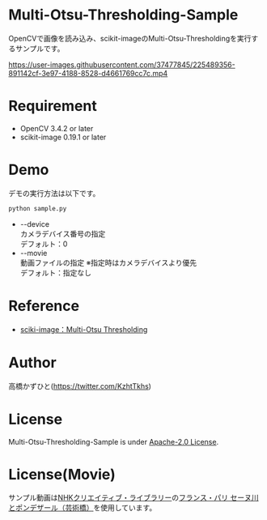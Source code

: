 # Multi-Otsu-Thresholding-Sample
OpenCVで画像を読み込み、scikit-imageのMulti-Otsu-Thresholdingを実行するサンプルです。

https://user-images.githubusercontent.com/37477845/225489356-891142cf-3e97-4188-8528-d4661769cc7c.mp4

# Requirement 
* OpenCV 3.4.2 or later
* scikit-image 0.19.1 or later

# Demo
デモの実行方法は以下です。
```bash
python sample.py
```
* --device<br>
カメラデバイス番号の指定<br>
デフォルト：0
* --movie<br>
動画ファイルの指定 ※指定時はカメラデバイスより優先<br>
デフォルト：指定なし

# Reference
* [sciki-image：Multi-Otsu Thresholding](https://scikit-image.org/docs/stable/auto_examples/segmentation/plot_multiotsu.html)

# Author
高橋かずひと(https://twitter.com/KzhtTkhs)
 
# License 
Multi-Otsu-Thresholding-Sample is under [Apache-2.0 License](LICENSE).

# License(Movie)
サンプル動画は[NHKクリエイティブ・ライブラリー](https://www.nhk.or.jp/archives/creative/)の[フランス・パリ セーヌ川とポンデザール（芸術橋）](https://www2.nhk.or.jp/archives/movies/?id=D0002161451_00000)を使用しています。


